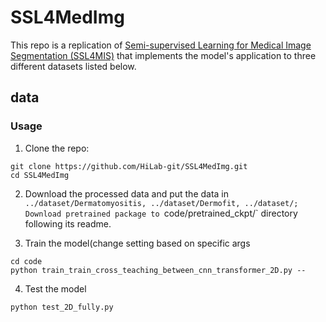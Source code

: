 # SSL4MedImg

This repo is a replication of [Semi-supervised Learning for Medical Image Segmentation (SSL4MIS)](https://github.com/HiLab-git/SSL4MIS/tree/master/code) that implements the model's application to three different datasets listed below. 

## data 


### Usage

1. Clone the repo:
```
git clone https://github.com/HiLab-git/SSL4MedImg.git
cd SSL4MedImg
```
2. Download the processed data and put the data in `../dataset/Dermatomyositis, ../dataset/Dermofit, ../dataset/; Download pretrained package to `code/pretrained_ckpt/` directory following its readme.

3. Train the model(change setting based on specific args
```
cd code
python train_train_cross_teaching_between_cnn_transformer_2D.py --
```

4. Test the model
```
python test_2D_fully.py
```
